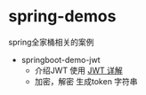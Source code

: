 # spring-demos
spring全家桶相关的案例

* springboot-demo-jwt 
  * 介绍JWT 使用 
     <a href="https://blog.csdn.net/CSDN2497242041/article/details/115605626">JWT 详解<a/>
  * 加密，解密 生成token 字符串

